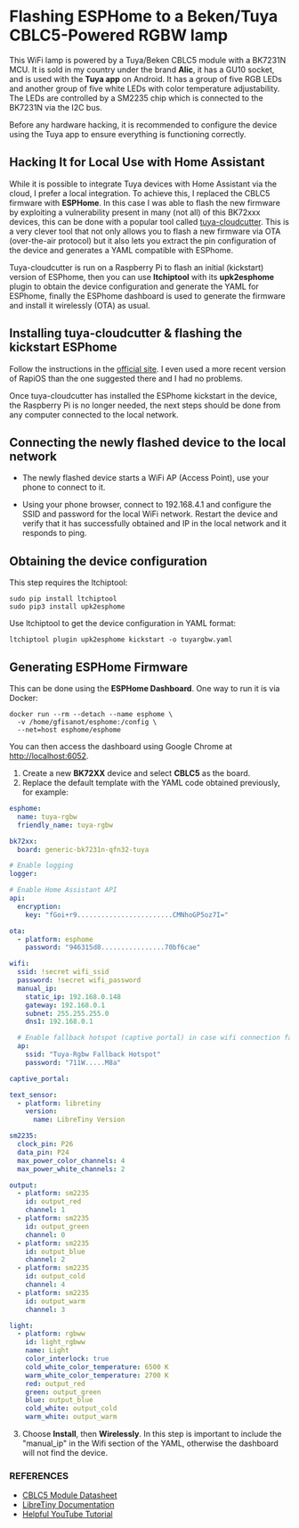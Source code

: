 # Flashing ESPHome to a Beken/Tuya CBLC5-Powered RGBW lamp

This WiFi lamp is powered by a Tuya/Beken CBLC5 module with a BK7231N MCU. It is sold in my country under the brand **Alic**, it has a GU10 socket, and is used with the **Tuya app** on Android. It has a group of five RGB LEDs and another group of five white LEDs with color temperature adjustability. The LEDs are controlled by a SM2235 chip which is connected to the BK7231N via the I2C bus. 

Before any hardware hacking, it is recommended to configure the device using the Tuya app to ensure everything is functioning correctly.

## Hacking It for Local Use with Home Assistant

While it is possible to integrate Tuya devices with Home Assistant via the cloud, I prefer a local integration. To achieve this, I replaced the CBLC5 firmware with **ESPHome**. In this case I was able to flash the new firmware by exploiting a vulnerability present in many (not all) of this BK72xxx devices, this can be done with a popular tool called [tuya-cloudcutter](https://github.com/tuya-cloudcutter/tuya-cloudcutter). This is a very clever tool that not only allows you to flash a new firmware via OTA (over-the-air protocol) but it also lets you extract the pin configuration of the device and generates a YAML compatible with ESPhome.

Tuya-cloudcutter is run on a Raspberry Pi to flash an initial (kickstart) version of ESPhome, then you can use **ltchiptool** with its **upk2esphome** plugin to obtain the device configuration and generate the YAML for ESPhome, finally the ESPhome dashboard is used to generate the firmware and install it wirelessly (OTA) as usual.

## Installing tuya-cloudcutter & flashing the kickstart ESPhome

Follow the instructions in the [official site](https://github.com/tuya-cloudcutter/tuya-cloudcutter/blob/main/HOST_SPECIFIC_INSTRUCTIONS.md). I even used a more recent version of RapiOS than the one suggested there and I had no problems.

Once tuya-cloudcutter has installed the ESPhome kickstart in the device, the Raspberry Pi is no longer needed, the next steps should be done from any computer connected to the local network.

## Connecting the newly flashed device to the local network

* The newly flashed device starts a WiFi AP (Access Point), use your phone to connect to it.

* Using your phone browser, connect to 192.168.4.1 and configure the SSID and password for the local WiFi network. Restart the device and verify that it has successfully obtained and IP in the local network and it responds to ping.

## Obtaining the device configuration

This step requires the ltchiptool:

~~~
sudo pip install ltchiptool
sudo pip3 install upk2esphome
~~~

Use ltchiptool to get the device configuration in YAML format:

~~~
ltchiptool plugin upk2esphome kickstart -o tuyargbw.yaml
~~~

## Generating ESPHome Firmware

This can be done using the **ESPHome Dashboard**. One way to run it is via Docker:

~~~
docker run --rm --detach --name esphome \
  -v /home/gfisanot/esphome:/config \
  --net=host esphome/esphome
~~~

You can then access the dashboard using Google Chrome at [http://localhost:6052](http://localhost:6052).

1. Create a new **BK72XX** device and select **CBLC5** as the board.
2. Replace the default template with the YAML code obtained previously, for example:

```yaml
esphome:
  name: tuya-rgbw
  friendly_name: tuya-rgbw

bk72xx:
  board: generic-bk7231n-qfn32-tuya

# Enable logging
logger:

# Enable Home Assistant API
api:
  encryption:
    key: "fGoi+r9........................CMNhoGP5oz7I="

ota:
  - platform: esphome
    password: "946315d8................70bf6cae"

wifi:
  ssid: !secret wifi_ssid
  password: !secret wifi_password
  manual_ip:
    static_ip: 192.168.0.148
    gateway: 192.168.0.1
    subnet: 255.255.255.0
    dns1: 192.168.0.1

  # Enable fallback hotspot (captive portal) in case wifi connection fails
  ap:
    ssid: "Tuya-Rgbw Fallback Hotspot"
    password: "711W.....M8a"

captive_portal:

text_sensor:
  - platform: libretiny
    version:
      name: LibreTiny Version

sm2235:
  clock_pin: P26
  data_pin: P24
  max_power_color_channels: 4
  max_power_white_channels: 2

output:
  - platform: sm2235
    id: output_red
    channel: 1
  - platform: sm2235
    id: output_green
    channel: 0
  - platform: sm2235
    id: output_blue
    channel: 2
  - platform: sm2235
    id: output_cold
    channel: 4
  - platform: sm2235
    id: output_warm
    channel: 3

light:
  - platform: rgbww
    id: light_rgbww
    name: Light
    color_interlock: true
    cold_white_color_temperature: 6500 K
    warm_white_color_temperature: 2700 K
    red: output_red
    green: output_green
    blue: output_blue
    cold_white: output_cold
    warm_white: output_warm
```

3. Choose **Install**, then **Wirelessly**. In this step is important to include the "manual_ip" in the Wifi section of the YAML, otherwise the dashboard will not find the device.

### REFERENCES

- [CBLC5 Module Datasheet](https://developer.tuya.com/en/docs/iot/cblc5-module-datasheet?id=Ka07iqyusq1wm)
- [LibreTiny Documentation](https://docs.libretiny.eu/)
- [Helpful YouTube Tutorial](https://www.youtube.com/watch?v=yndcrR_5ASs&list=WL&index=5&pp=gAQBiAQB)

